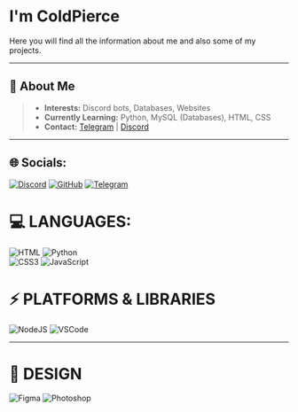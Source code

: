 # I'm ColdPierce

Here you will find all the information about me and also some of my projects.

---

## 🌟 About Me
> - **Interests:** Discord bots, Databases, Websites  
> - **Currently Learning:** Python, MySQL (Databases), HTML, CSS
> - **Contact:** [Telegram](t.me/ColdPierce) | [Discord](https://discord.com/users/1273543576155979834)  

---

## 🌐 Socials:
[![Discord](https://img.shields.io/badge/Discord-%237289DA.svg?logo=discord&logoColor=white)](https://discord.com/users/1273543576155979834) 
[![GitHub](https://img.shields.io/badge/GitHub-%23121011.svg?logo=github&logoColor=white)](https://github.com/ColdPierce) 
[![Telegram](https://img.shields.io/badge/Telegram-%232CA5E0.svg?logo=telegram&logoColor=white)](https://t.me/ColdPierce)


# 💻 LANGUAGES:
![HTML](https://img.shields.io/badge/html5-%23E34F26.svg?style=for-the-badge&logo=html5&logoColor=white) 
![Python](https://img.shields.io/badge/python-3670A0?style=for-the-badge&logo=python&logoColor=ffdd54)  
![CSS3](https://img.shields.io/badge/css3-%231572B6.svg?style=for-the-badge&logo=css3&logoColor=white) 
![JavaScript](https://img.shields.io/badge/javascript-%23323330.svg?style=for-the-badge&logo=javascript&logoColor=%23F7DF1E) 


# ⚡ PLATFORMS & LIBRARIES
![NodeJS](https://img.shields.io/badge/node.js-6DA55F?style=for-the-badge&logo=node.js&logoColor=white) 
![VSCode](https://img.shields.io/badge/VSCode-%23007ACC?style=for-the-badge&logo=visual-studio-code&logoColor=white)

---

# 🎨 DESIGN
![Figma](https://img.shields.io/badge/figma-%23F24E1E.svg?style=for-the-badge&logo=figma&logoColor=white) 
![Photoshop](https://img.shields.io/badge/Photoshop-%23127BD0?style=for-the-badge&logo=adobe-photoshop&logoColor=white)


